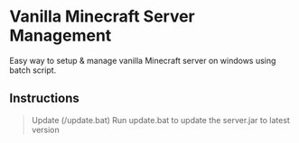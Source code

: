 # Vanilla Minecraft Server Management
Easy way to setup &amp; manage vanilla Minecraft server on windows using batch script.

## Instructions
> Update (/update.bat)
Run update.bat to update the server.jar to latest version
